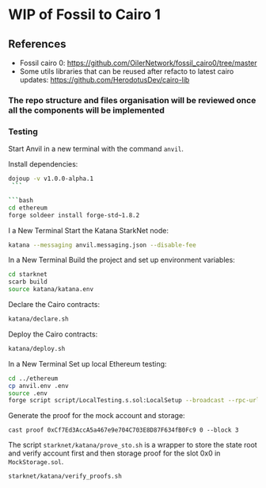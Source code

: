 # WIP of Fossil to Cairo 1

## References
- Fossil cairo 0: https://github.com/OilerNetwork/fossil_cairo0/tree/master
- Some utils libraries that can be reused after refacto to latest cairo updates: https://github.com/HerodotusDev/cairo-lib

### The repo structure and files organisation will be reviewed once all the components will be implemented

### Testing
Start Anvil in a new terminal with the command `anvil`.

Install dependencies:
   ```bash 
   dojoup -v v1.0.0-alpha.1
    ```

   ```bash
   cd ethereum
   forge soldeer install forge-std~1.8.2
   ```
I a New Terminal Start the Katana StarkNet node:
   ```bash
   katana --messaging anvil.messaging.json --disable-fee 
   ```

In a New Terminal Build the project and set up environment variables:
   ```bash
   cd starknet
   scarb build
   source katana/katana.env
   ```

Declare the Cairo contracts:
   ```bash
   katana/declare.sh
   ```

Deploy the Cairo contracts:
   ```bash
   katana/deploy.sh
   ```

In a New Terminal Set up local Ethereum testing:
   ```bash
   cd ../ethereum
   cp anvil.env .env
   source .env
   forge script script/LocalTesting.s.sol:LocalSetup --broadcast --rpc-url ${ETH_RPC_URL} 
   ```

Generate the proof for the mock account and storage:
```
cast proof 0xCf7Ed3AccA5a467e9e704C703E8D87F634fB0Fc9 0 --block 3
```

The script `starknet/katana/prove_sto.sh` is a wrapper to store the state root and verify account first and then storage proof for the slot 0x0 in `MockStorage.sol`.
```
starknet/katana/verify_proofs.sh
```
